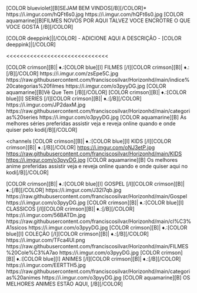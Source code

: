 <channels>
<channel>
<name>[COLOR blueviolet][B]SEJAM BEM VINDOS[/B][/COLOR]</name>*
<thumbnail>https://i.imgur.com/hQFt6s0.jpg</thumbnail>
<fanart>https://i.imgur.com/hQFt6s0.jpg</fanart>
<info>[COLOR aquamarine][B]FILMES NOVOS POR AQUI TALVEZ VOCE ENCROTRE O QUE VOCE GOSTA [/B][/COLOR]</info>


[COLOR deeppink]|[/COLOR] - ADICIONE AQUI A DESCRIÇÃO - [COLOR deeppink]|[/COLOR]</info>
</channel>
</channels>

<<<<<<<<<<<<<<<<<<<<<<<<<<<<<<


<channels>
<channel>
<name>[COLOR crimson][B]| ♦.:[COLOR blue][I] FILMES [/I][COLOR crimson][B]| ♦.:[/B][/COLOR]</name>
<thumbnail>https://i.imgur.com/zsEpe5C.jpg</thumbnail>
<externallink>https://raw.githubusercontent.com/franciscosilvar/Horizonhd/main/indice%20categorias%20filmes</externallink>
<fanart>https://i.imgur.com/o3pyyDG.jpg</fanart>
<info>[COLOR aquamarine][B]Vê Que Tem [/B][/COLOR]</info>
</channel>
 

<channels>
<channel>
<name>[COLOR crimson][B]| ♦.:[COLOR blue][I] SERIES [/I][COLOR crimson][B]| ♦.:[/B][/COLOR]</name>
<thumbnail>https://i.imgur.com/JP2daxM.jpg</thumbnail>
<externallink>https://raw.githubusercontent.com/franciscosilvar/Horizonhd/main/categorias%20series</externallink>
<fanart>https://i.imgur.com/o3pyyDG.jpg</fanart>
<info>[COLOR aquamarine][B] As melhores séries preferidas assistir veja e reveja online quando e onde quiser pelo kodi[/B][/COLOR]</info>
</channel>
 
<channels
<channel>
<name>[COLOR crimson][B]| ♦.:[COLOR blue][I] KIDS [/I][COLOR crimson][B]| ♦.:[/B][/COLOR]</name>
<thumbnail>https://i.imgur.com/oNJ3etP.jpg</thumbnail>
<externallink>https://raw.githubusercontent.com/franciscosilvar/Horizonhd/main/KIDS</externallink>
<fanart>https://i.imgur.com/o3pyyDG.jpg</fanart>
<info>[COLOR aquamarine][B] Os melhores anime preferidas assistir veja e reveja online quando e onde quiser aqui no kodi[/B][/COLOR]</info>
</channel>

<channels>
<channel>
<name>[COLOR crimson][B]| ♦.:[COLOR blue][I] GOSPEL [/I][COLOR crimson][B]| ♦.:[/B][/COLOR]</name>
<thumbnail>https://i.imgur.com/J32l7qb.jpg</thumbnail>
<externallink>https://raw.githubusercontent.com/franciscosilvar/Horizonhd/main/Gospel</externallink>
<fanart>https://i.imgur.com/o3pyyDG.jpg</fanart>
</channel>

<channels>
<channel>
<name>[COLOR crimson][B]| ♦.:[COLOR blue][I] CLASSICOS [/I][COLOR crimson][B]| ♦.:[/B][/COLOR]</name>
<thumbnail>https://i.imgur.com/56BATDn.jpg</thumbnail>
<externallink>https://raw.githubusercontent.com/franciscosilvar/Horizonhd/main/cl%C3%A1ssicos</externallink>
<fanart>https://i.imgur.com/o3pyyDG.jpg</fanart>
<info></info>
</channel>

<channels>
<channel>
<name>[COLOR crimson][B]| ♦.:[COLOR blue][I] COLEÇÃO [/I][COLOR crimson][B]| ♦.:[/B][/COLOR]</name>
<thumbnail>https://i.imgur.com/TFca4Ul.png</thumbnail>
<externallink>https://raw.githubusercontent.com/franciscosilvar/Horizonhd/main/FILMES%20Cole%C3%A7ao</externallink>
<fanart>https://i.imgur.com/o3pyyDG.jpg</fanart>
<info></info>
</channel>

<channels>
<channel>
<name>[COLOR crimson][B]| ♦.:[COLOR blue][I] ANIMES [/I][COLOR crimson][B]| ♦.:[/B][/COLOR]</name>
<thumbnail>https://i.imgur.com/EERTTH5.jpg</thumbnail>
<externallink>https://raw.githubusercontent.com/franciscosilvar/Horizonhd/main/categorias%20animes</externallink>
<fanart>https://i.imgur.com/o3pyyDG.jpg</fanart>
<info>[COLOR aquamarine][B] OS MELHORES ANIMES ESTÃO AQUI, [/B][/COLOR]</info>
</channel>



